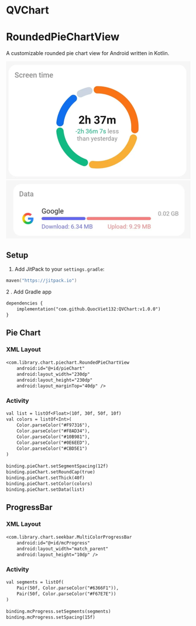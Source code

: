 # QVChart

# RoundedPieChartView

A customizable rounded pie chart view for Android written in Kotlin.

![PieChart](https://github.com/QuocViet132/QVChart/blob/master/pie_chart.webp?raw=true)
![ProgressBar](https://github.com/QuocViet132/QVChart/blob/master/progressbar.webp?raw=true)

## Setup

1. Add JitPack to your `settings.gradle`:

```kotlin
maven("https://jitpack.io")
```

2 . Add Gradle app
```
dependencies {
    implementation("com.github.QuocViet132:QVChart:v1.0.0")
}
```

## Pie Chart
### XML Layout
```
<com.library.chart.piechart.RoundedPieChartView
    android:id="@+id/pieChart"
    android:layout_width="230dp"
    android:layout_height="230dp"
    android:layout_marginTop="40dp" />
```

### Activity
```
val list = listOf<Float>(10f, 30f, 50f, 10f)
val colors = listOf<Int>(
    Color.parseColor("#F97316"),
    Color.parseColor("#F8AD34"),
    Color.parseColor("#10B981"),
    Color.parseColor("#0E6EED"),
    Color.parseColor("#CBD5E1")
)

binding.pieChart.setSegmentSpacing(12f)
binding.pieChart.setRoundCap(true)
binding.pieChart.setThick(40f)
binding.pieChart.setColor(colors)
binding.pieChart.setData(list)
```

## ProgressBar
### XML Layout
```
<com.library.chart.seekbar.MultiColorProgressBar
    android:id="@+id/mcProgress"
    android:layout_width="match_parent"
    android:layout_height="10dp" />
```

### Activity
```
val segments = listOf(
    Pair(50f, Color.parseColor("#6366F1")),
    Pair(50f, Color.parseColor("#F67E7E"))
)

binding.mcProgress.setSegments(segments)
binding.mcProgress.setSpacing(15f)
```
